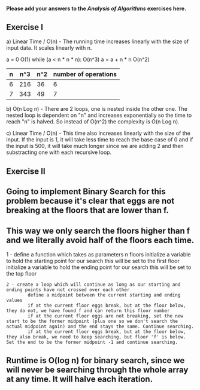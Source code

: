 #### Please add your answers to the ***Analysis of  Algorithms*** exercises here.

## Exercise I

a) Linear Time / O(n) - The running time increases linearly with the size of input data. It scales linearly with n. 

a = 0                  O(1)
while (a < n * n * n): O(n^3)
  a = a + n * n        O(n^2)

| n  |   n^3  |    n^2  | number of operations |
|----|--------|---------|----------------------|
| 6  |   216  |   36    |  6                   |
| 7  |   343  |   49    |  7                   |



b) O(n Log n) - There are 2 loops, one is nested inside the other one. The nested loop is dependent on "n" and increases exponentially so the time to reach "n" is halved. So instead of O(n^2) the complexity is O(n Log n).



c) Linear Time / O(n) - This time also increases linearly with the size of the input. If the input is 1, it will take less time to reach the base case of 0 and if the input is 500, it will take much longer since we are adding 2 and then substracting one with each recursive loop.

## Exercise II

## Going to implement Binary Search for this problem because it's clear that eggs are not breaking at the floors that are lower than f.
## This way we only search the floors higher than f and we literally avoid half of the floors each time.

1 - define a function which takes as parameters n floors
        initialize a variable to hold the starting point for our search
        this will be set to the first floor
        initialize a variable to hold the ending point for our search
        this will be set to the top floor
    
    2 - create a loop which will continue as long as our starting and ending points have not crossed over each other
            define a midpoint between the current starting and ending values
            if at the current floor eggs break, but at the floor below, they do not, we have found f and can return this floor number
            if at the current floor eggs are not breaking, set the new start to be the former midpoint (plus one so we don't search the actual midpoint again) and the end stays the same. Continue searching.
            if at the current floor eggs break, but at the floor below, they also break, we need to keep searching, but floor 'f' is below. Set the end to be the former midpoint -1 and continue searching.

## Runtime is O(log n) for binary search, since we will never be searching through the whole array at any time. It will halve each iteration.


